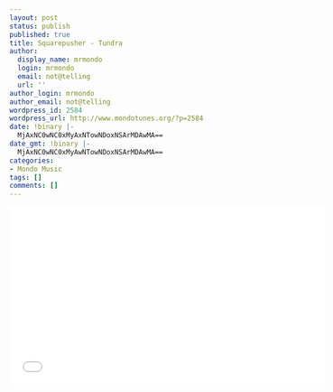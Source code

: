 ```yaml
---
layout: post
status: publish
published: true
title: Squarepusher - Tundra
author:
  display_name: mrmondo
  login: mrmondo
  email: not@telling
  url: ''
author_login: mrmondo
author_email: not@telling
wordpress_id: 2584
wordpress_url: http://www.mondotunes.org/?p=2584
date: !binary |-
  MjAxNC0wNC0xMyAxNTowNDoxNSArMDAwMA==
date_gmt: !binary |-
  MjAxNC0wNC0xMyAwNTowNDoxNSArMDAwMA==
categories:
- Mondo Music
tags: []
comments: []
---
```

<iframe width="560" height="315" src="//www.youtube.com/embed/0BP1BL7GlDs" frameborder="0"> </iframe>
